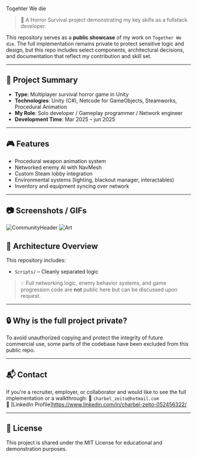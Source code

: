Togehter We die

> 🚀 A Horror Survival project demonstrating my key skills as a fullstack developer.

This repository serves as a **public showcase** of my work on `Together We die`. The full implementation remains private to protect sensitive logic and design, but this repo includes select components, architectural decisions, and documentation that reflect my contribution and skill set.

---

## 🧠 Project Summary

- **Type**: Multiplayer survival horror game in Unity
- **Technologies**:  Unity (C#), Netcode for GameObjects, Steamworks, Procedural Animation
- **My Role**: Solo developer / Gameplay programmer / Network engineer
- **Development Time**: Mar 2025 – jun 2025

---

## 🎮 Features

- Procedural weapon animation system
- Networked enemy AI with NavMesh
- Custom Steam lobby integration
- Environmental systems (lighting, blackout manager, interactables)
- Inventory and equipment syncing over network

---

## 📷 Screenshots / GIFs

> 
![CommunityHeader](https://github.com/user-attachments/assets/cb0ecc12-26cf-4caf-9508-2ffda2b73019)
![Art](https://github.com/user-attachments/assets/353d429f-8080-4f9f-a5d9-11c33bd5efb9)



## 🧩 Architecture Overview

This repository includes:

- `Scripts/` – Cleanly separated logic

> 💡 Full networking logic, enemy behavior systems, and game progression code are **not** public here but can be discussed upon request.

---

## 🔒 Why is the full project private?

To avoid unauthorized copying and protect the integrity of future commercial use, some parts of the codebase have been excluded from this public repo.

---

## 📬 Contact

If you're a recruiter, employer, or collaborator and would like to see the full implementation or a walkthrough:
📧 `charbel_zeito@hotmail.com`  
🔗 [LinkedIn Profile]https://www.linkedin.com/in/charbel-zeito-052456322/

---

## 📝 License

This project is shared under the MIT License for educational and demonstration purposes.
